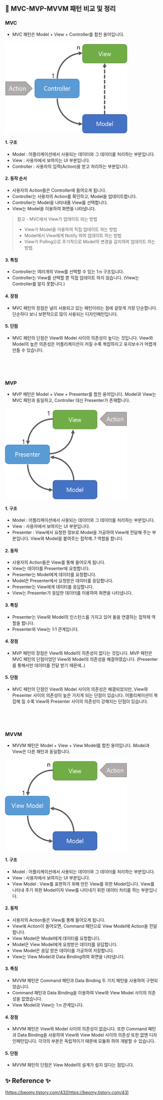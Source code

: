 
## 📌 MVC-MVP-MVVM 패턴 비교 및 정리

### MVC
- MVC 패턴은 Model + View + Controller를 합친 용어입니다.


<img src="../image/mvc-img1.png" width="400" height="300" align="center"/>


#### 1. 구조
   - Model : 어플리케이션에서 사용되는 데이터와 그 데이터를 처리하는 부분입니다.
   - View : 사용자에서 보여지는 UI 부분입니다.
   - Controller : 사용자의 입력(Action)을 받고 처리하는 부분입니다.   

#### 2. 동작 순서
   - 사용자의 Action들은 Controller에 들어오게 됩니다.  
   - Controller는 사용자의 Action를 확인하고, Model을 업데이트합니다.  
   - Controller는 Model을 나타내줄 View를 선택합니다.  
   - View는 Model을 이용하여 화면을 나타냅니다.  

> 참고 - MVC에서 View가 업데이트 되는 방법
> - View가 Model을 이용하여 직접 업데이트 하는 방법
> - Model에서 View에게 Notify 하여 업데이트 하는 방법
> - View가 Polling으로 주기적으로 Model의 변경을 감지하여 업데이트 하는 방법.


#### 3. 특징
   - Controller는 여러개의 View를 선택할 수 있는 1:n 구조입니다.
   - Controller는 View를 선택할 뿐 직접 업데이트 하지 않습니다. (View는 Controller를 알지 못합니다.)

#### 4. 장점 
   - MVC 패턴의 장점은 널리 사용되고 있는 패턴이라는 점에 걸맞게 가장 단순합니다. 단순하다 보니 보편적으로 많이 사용되는 디자인패턴입니다.

#### 5. 단점
   - MVC 패턴의 단점은 View와 Model 사이의 의존성이 높다는 것입니다. View와 Model의 높은 의존성은 어플리케이션이 커질 수록 복잡하지고 유지보수가 어렵게 만들 수 있습니다.



<br><br><br>



### MVP
- MVP 패턴은 Model + View + Presenter를 합친 용어입니다. Model과 View는 MVC 패턴과 동일하고, Controller 대신 Presenter가 존재합니다.


<img src="../image/mvp-img1.png" width="400" height="300" align="center"/>


#### 1. 구조
   - Model : 어플리케이션에서 사용되는 데이터와 그 데이터를 처리하는 부분입니다.
   - View : 사용자에서 보여지는 UI 부분입니다.
   - Presenter : View에서 요청한 정보로 Model을 가공하여 View에 전달해 주는 부분입니다. View와 Model을 붙여주는 접착제..? 역할을 합니다.

#### 2. 동작
   - 사용자의 Action들은 View를 통해 들어오게 됩니다.
   - View는 데이터를 Presenter에 요청합니다.
   - Presenter는 Model에게 데이터를 요청합니다.
   - Model은 Presenter에서 요청받은 데이터를 응답합니다.
   - Presenter는 View에게 데이터를 응답합니다.
   - View는 Presenter가 응답한 데이터를 이용하여 화면을 나타냅니다.

#### 3. 특징
   - Presenter는 View와 Model의 인스턴스를 가지고 있어 둘을 연결하는 접착제 역할을 합니다.
   - Presenter와 View는 1:1 관계입니다.

#### 4. 장점
   - MVP 패턴의 장점은 View와 Model의 의존성이 없다는 것입니다. MVP 패턴은 MVC 패턴의 단점이었던 View와 Model의 의존성을 해결하였습니다. (Presenter를 통해서만 데이터를 전달 받기 때문에..)

#### 5. 단점
   - MVC 패턴의 단점인 View와 Model 사이의 의존성은 해결되었지만, View와 Presenter 사이의 의존성이 높은 가지게 되는 단점이 있습니다. 어플리케이션이 복잡해 질 수록 View와 Presenter 사이의 의존성이 강해지는 단점이 있습니다.


<br><br><br>



### MVVM
- MVVM 패턴은 Model + View + View Model를 합친 용어입니다. Model과 View은 다른 패턴과 동일합니다.


<img src="../image/mvvm-img1.png" width="400" height="300" align="center"/>


#### 1. 구조
   - Model : 어플리케이션에서 사용되는 데이터와 그 데이터를 처리하는 부분입니다.
   - View : 사용자에서 보여지는 UI 부분입니다.
   - View Model : View를 표현하기 위해 만든 View를 위한 Model입니다. View를 나타내 주기 위한 Model이자 View를 나타내기 위한 데이터 처리를 하는 부분입니다.

#### 2. 동작
   - 사용자의 Action들은 View를 통해 들어오게 됩니다.
   - View에 Action이 들어오면, Command 패턴으로 View Model에 Action을 전달합니다.
   - View Model은 Model에게 데이터를 요청합니다.
   - Model은 View Model에게 요청받은 데이터를 응답합니다.
   - View Model은 응답 받은 데이터를 가공하여 저장합니다.
   - View는 View Model과 Data Binding하여 화면을 나타냅니다.

#### 3. 특징
   - MVVM 패턴은 Command 패턴과 Data Binding 두 가지 패턴을 사용하여 구현되었습니다.
   - Command 패턴과 Data Binding을 이용하여 View와 View Model 사이의 의존성을 없앴습니다.
   - View Model과 View는 1:n 관계입니다.

#### 4. 장점
   - MVVM 패턴은 View와 Model 사이의 의존성이 없습니다. 또한 Command 패턴과 Data Binding을 사용하여 View와 View Model 사이의 의존성 또한 없앤 디자인패턴입니다. 각각의 부분은 독립적이기 때문에 모듈화 하여 개발할 수 있습니다.

#### 5. 단점
   - MVVM 패턴의 단점은 View Model의 설계가 쉽지 않다는 점입니다.



## ✨ Reference ✨
[https://beomy.tistory.com/43](https://beomy.tistory.com/43)